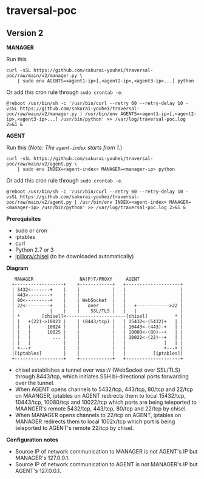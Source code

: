 # traversal-poc

## Version 2

**MANAGER**

Run this

```
curl -sSL https://github.com/sakurai-youhei/traversal-poc/raw/main/v2/manager.py \
    | sudo env AGENTS=<agent1-ip>[,<agent2-ip>,<agent3-ip>...] python
```

Or add this cron rule through `sudo crontab -e`.

```
@reboot /usr/bin/sh -c '/usr/bin/curl --retry 60 --retry-delay 10 -vsSL https://github.com/sakurai-youhei/traversal-poc/raw/main/v2/manager.py | /usr/bin/env AGENTS=<agent1-ip>[,<agent2-ip>,<agent3-ip>...] /usr/bin/python' >> /var/log/traversal-poc.log 2>&1 &
```

**AGENT**

Run this (_Note: The `agent-index` starts from 1._)

```
curl -sSL https://github.com/sakurai-youhei/traversal-poc/raw/main/v2/agent.py \
    | sudo env INDEX=<agent-index> MANAGER=<manager-ip> python
```

Or add this cron rule through `sudo crontab -e`.

```
@reboot /usr/bin/sh -c '/usr/bin/curl --retry 60 --retry-delay 10 -vsSL https://github.com/sakurai-youhei/traversal-poc/raw/main/v2/agent.py | /usr/bin/env INDEX=<agent-index> MANAGER=<manager-ip> /usr/bin/python' >> /var/log/traversal-poc.log 2>&1 &
```

**Prerequisites**

- sudo or cron
- iptables
- curl
- Python 2.7 or 3
- [jpillora/chisel](https://github.com/jpillora/chisel) (to be downloaded automatically)

**Diagram**

```
   MANAGER                 NA(P)T/PROXY     AGENT
  +------------------+    +------------+   +--------------------+
  | 5432<-------+    |    |            |   |                    |
  | 443<--------+    |    |            |   |                    |
  | 80<---------+    |    | WebSocket  |   |                    |
  | 22<---------+    |    |   over     |   |   +------------>22 |
  |             |    |    |    SSL/TLS |   |   |                |
  | *        [chisel]<----------------------[chisel]          * |
  | |   +(22)->10023 |    | (8443/tcp) |   | 15432<-(5432)+   | |
  | |   |      10024 |    |            |   | 10443<-(443)-+   | |
  | |   |      10025 |    |            |   | 10080<-(80)--+   | |
  | |   |        ... |    |            |   | 10022<-(22)--+   | |
  | |   |            |    |            |   |              |   | |
  | +---+            |    |            |   |              +---+ |
  |[iptables]        |    |            |   |          [iptables]|
  +------------------+    +------------+   +--------------------+
```

- chisel establishes a tunnel over wss:// (WebSocket over SSL/TLS) through 8443/tcp, which initiates SSH bi-directional ports forwarding over the tunnel.
- When AGENT opens channels to 5432/tcp, 443/tcp, 80/tcp and 22/tcp on MAANGER, iptables on AGENT redirects them to local 15432/tcp, 10443/tcp, 10080/tcp and 10022/tcp which ports are being teleported to MAANGER's remote 5432/tcp, 443/tcp, 80/tcp and 22/tcp by chisel.
- When MANAGER  opens channels to 22/tcp on AGENT, iptables on MANAGER redirects them to local 1002x/tcp which port is being teleported to AGENT's remote 22/tcp by chisel.

**Configuration notes**

- Source IP of network communication to MANAGER is not AGENT's IP but MANAGER's 127.0.0.1.
- Source IP of network communication to AGENT is not MANAGER's IP but AGENT's 127.0.0.1.
